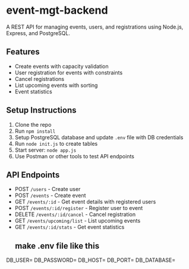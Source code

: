 # event-mgt-backend
A REST API for managing events, users, and registrations using Node.js, Express, and PostgreSQL.

## Features
- Create events with capacity validation
- User registration for events with constraints
- Cancel registrations
- List upcoming events with sorting
- Event statistics

## Setup Instructions
1. Clone the repo
2. Run `npm install`
3. Setup PostgreSQL database and update `.env` file with DB credentials
4. Run `node init.js` to create tables
5. Start server: `node app.js`
6. Use Postman or other tools to test API endpoints

## API Endpoints
- POST `/users` - Create user
- POST `/events` - Create event
- GET `/events/:id` - Get event details with registered users
- POST `/events/:id/register` - Register user to event
- DELETE `/events/:id/cancel` - Cancel registration
- GET `/events/upcoming/list` - List upcoming events
- GET `/events/:id/stats` - Get event statistics
  ## make .env file like this
DB_USER=
DB_PASSWORD=
DB_HOST=
DB_PORT=
DB_DATABASE=

